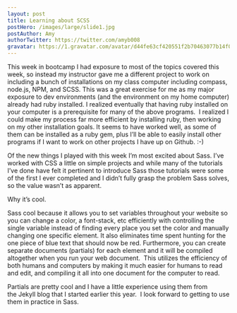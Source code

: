 ```yaml
---
layout: post
title: Learning about SCSS
postHero: /images/large/slide1.jpg
postAuthor: Amy
authorTwitter: https://twitter.com/amyb008
gravatar: https://1.gravatar.com/avatar/d44fe63cf420551f2b70463077b14f06
---
```

This week in bootcamp I had exposure to most of the topics covered this week, so instead my instructor gave me a different project to work on including a bunch of installations on my class computer including compass, node.js, NPM, and SCSS. This was a great exercise for me as my major exposure to dev environments (and the environment on my home computer) already had ruby installed. I realized eventually that having ruby installed on your computer is a prerequisite for many of the above programs.  I realized I could make my process far more efficient by installing ruby, then working on my other installation goals. It seems to have worked well, as some of them can be installed as a ruby gem, plus I’ll be able to easily install other programs if I want to work on other projects I have up on Github. :-)

Of the new things I played with this week I’m most excited about Sass. I’ve worked with CSS a little on simple projects and while many of the tutorials I’ve done have felt it pertinent to introduce Sass those tutorials were some of the first I ever completed and I didn’t fully grasp the problem Sass solves, so the value wasn’t as apparent.


Why it’s cool.

Sass cool because it allows you to set variables throughout your website so you can change a color, a font-stack, etc efficiently with controlling the single variable instead of finding every place you set the color and manually changing one specific element. It also eliminates time spent hunting for the one piece of blue text that should now be red. Furthermore, you can create separate documents (partials) for each element and it will be compiled altogether when you run your web document.  This utilizes the efficiency of both humans and computers by making it much easier for humans to read and edit, and compiling it all into one document for the computer to read.


Partials are pretty cool and I have a little experience using them from the Jekyll blog that I started earlier this year.  I look forward to getting to use them in practice in Sass.